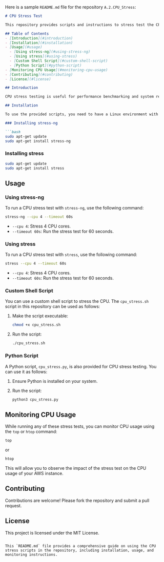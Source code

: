 Here is a sample `README.md` file for the repository `A.2.CPU_Stress`:

```markdown
# CPU Stress Test

This repository provides scripts and instructions to stress test the CPU on a Linux instance, particularly useful for AWS environments.

## Table of Contents
- [Introduction](#introduction)
- [Installation](#installation)
- [Usage](#usage)
  - [Using stress-ng](#using-stress-ng)
  - [Using stress](#using-stress)
  - [Custom Shell Script](#custom-shell-script)
  - [Python Script](#python-script)
- [Monitoring CPU Usage](#monitoring-cpu-usage)
- [Contributing](#contributing)
- [License](#license)

## Introduction

CPU stress testing is useful for performance benchmarking and system reliability testing under high load. This repository includes multiple methods to increase CPU stress on a Linux system.

## Installation

To use the provided scripts, you need to have a Linux environment with necessary tools installed. Here are the steps to set up the tools:

### Installing stress-ng

```bash
sudo apt-get update
sudo apt-get install stress-ng
```

### Installing stress

```bash
sudo apt-get update
sudo apt-get install stress
```

## Usage

### Using stress-ng

To run a CPU stress test with `stress-ng`, use the following command:

```bash
stress-ng --cpu 4 --timeout 60s
```

- `--cpu 4`: Stress 4 CPU cores.
- `--timeout 60s`: Run the stress test for 60 seconds.

### Using stress

To run a CPU stress test with `stress`, use the following command:

```bash
stress --cpu 4 --timeout 60s
```

- `--cpu 4`: Stress 4 CPU cores.
- `--timeout 60s`: Run the stress test for 60 seconds.

### Custom Shell Script

You can use a custom shell script to stress the CPU. The `cpu_stress.sh` script in this repository can be used as follows:

1. Make the script executable:

    ```bash
    chmod +x cpu_stress.sh
    ```

2. Run the script:

    ```bash
    ./cpu_stress.sh
    ```

### Python Script

A Python script, `cpu_stress.py`, is also provided for CPU stress testing. You can use it as follows:

1. Ensure Python is installed on your system.
2. Run the script:

    ```bash
    python3 cpu_stress.py
    ```

## Monitoring CPU Usage

While running any of these stress tests, you can monitor CPU usage using the `top` or `htop` command:

```bash
top
```

or

```bash
htop
```

This will allow you to observe the impact of the stress test on the CPU usage of your AWS instance.

## Contributing

Contributions are welcome! Please fork the repository and submit a pull request.

## License

This project is licensed under the MIT License.
```

This `README.md` file provides a comprehensive guide on using the CPU stress scripts in the repository, including installation, usage, and monitoring instructions.
